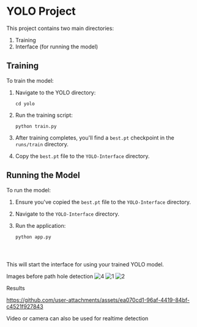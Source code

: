 # YOLO Project


This project contains two main directories:
1. Training
2. Interface (for running the model)

## Training

To train the model:

1. Navigate to the YOLO directory:
   ```
   cd yolo
   ```

2. Run the training script:
   ```
   python train.py
   ```

3. After training completes, you'll find a `best.pt` checkpoint in the `runs/train` directory.

4. Copy the `best.pt` file to the `YOLO-Interface` directory.

## Running the Model

To run the model:

1. Ensure you've copied the `best.pt` file to the `YOLO-Interface` directory.

2. Navigate to the `YOLO-Interface` directory.

3. Run the application:
   ```
   python app.py




   ```

This will start the interface for using your trained YOLO model.

Images before path hole detection
![4](https://github.com/user-attachments/assets/5a32412a-38e4-4c86-8e65-58d58f2d2a48)
![1](https://github.com/user-attachments/assets/5b0264cd-ff02-4f52-910b-944bdec622d1)
![2](https://github.com/user-attachments/assets/a77a9a38-3577-433b-8d94-5d8a3c581a4f)


Results



https://github.com/user-attachments/assets/ea070cd1-96af-4419-84bf-c4521f927843



Video or camera can also be used for realtime detection
